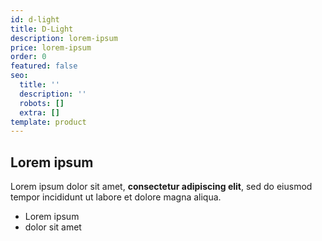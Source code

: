 ```yaml
---
id: d-light
title: D-Light
description: lorem-ipsum
price: lorem-ipsum
order: 0
featured: false
seo:
  title: ''
  description: ''
  robots: []
  extra: []
template: product
---
```

## Lorem ipsum

Lorem ipsum dolor sit amet, **consectetur adipiscing elit**, sed do eiusmod tempor incididunt ut labore et dolore magna aliqua.

- Lorem ipsum
- dolor sit amet